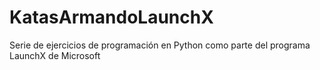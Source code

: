 # KatasArmandoLaunchX
Serie de ejercicios de programación en Python como parte del programa LaunchX de Microsoft
